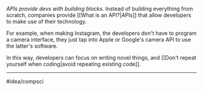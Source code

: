 *APIs provide devs with building blocks.* Instead of building everything from scratch, companies provide [[What is an API?|APIs]] that allow developers to make use of their technology. 

For example, when making Instagram, the developers don't have to program a camera interface, they just tap into Apple or Google's camera API to use the latter's software. 

In this way, developers can focus on writing novel things, and [[Don't repeat yourself when coding|avoid repeating existing code]]. 

---
#idea/compsci 

[1]: https://www.howtogeek.com/343877/what-is-an-api/